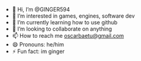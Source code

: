 - 👋 Hi, I’m @GINGER594
- 👀 I’m interested in games, engines, software dev
- 🌱 I’m currently learning how to use github
- 💞️ I’m looking to collaborate on anything
- 📫 How to reach me oscarbaetu@gmail.com
- 😄 Pronouns: he/him
- ⚡ Fun fact: im ginger

<!---
GINGER594/GINGER594 is a ✨ special ✨ repository because its `README.md` (this file) appears on your GitHub profile.
You can click the Preview link to take a look at your changes.
--->
